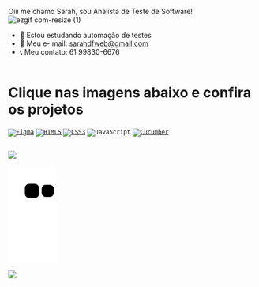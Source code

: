 Oiii me chamo Sarah, sou Analista de Teste de Software! <br>
![ezgif com-resize (1)](https://github.com/sarahdfweb/sarahdfweb/assets/87348787/eaa8cc99-4e2a-413a-8885-a7cba1b39857)
                                                                                                     
  

- 🤖 Estou estudando automação de testes 
- 📧 Meu e-
mail: sarahdfweb@gmail.com
- 📞 Meu contato: 61 99830-6676       
  <br>
  
<!-- <div>
  <a href="https://github.com/sarahdfweb">
  <img height="150em"src="https://github-readme-stats.vercel.app/api?username=sarahdfweb&show_icons=true&theme=dracula&include_all_commits=true&count_private=true"/>
  <img height="150em" src="https://github-readme-stats.vercel.app/api/top-langs/?username=sarahdfweb&layout=compact&langs_count=16&theme=dracula"/>  
</div> -->
  

 

<div>
  <h1>Clique nas imagens abaixo e confira os projetos </h1>
   <code><a href="https://www.figma.com/proto/yMsINtJWpm2bw5vvs6lCo6/Designer-%2F-Teste?page-id=0%3A1&type=design&node-id=0-1&viewport=243%2C560%2C0.33&scaling=scale-down&starting-point-node-id=18%3A51&show-proto-sidebar=1&hide-ui=1"><img width="40px"    src="https://cdn.jsdelivr.net/gh/devicons/devicon/icons/figma/figma-original.svg" title = "Figma"  target="_blank"></a></code>
   <code><a href="https://sarahdfweb.github.io/books/"><img width="40px" src="https://cdn.jsdelivr.net/gh/devicons/devicon/icons/html5/html5-original-wordmark.svg" title = "HTML5"></a></code>
   <code><a href="https://sarahdfweb.github.io/cartao-pokemon"><img width="40px" src="https://cdn.jsdelivr.net/gh/devicons/devicon/icons/css3/css3-original-wordmark.svg" title = "CSS3"/></a></code> 
   <code><img width="40px" src="https://cdn.jsdelivr.net/gh/devicons/devicon/icons/javascript/javascript-original.svg" title = "JavaScript"/></code>
   <code><a href="https://github.com/sarahdfweb/especializacao_testes_software/tree/main/Gherkin"><img width="40px" src="https://cucumber.io/cucumber/media/images/logos/icons/cucumber-open-icon.svg" title = "Cucumber"/></a></code>
 
  </div>
  
 ##
  <div>
  <a href="https://www.linkedin.com/in/sarahdfweb/" target="_blank"><img src="https://img.shields.io/badge/-LinkedIn-%230077B5?style=for-the-badge&logo=linkedin&logoColor=white" target="_blank"></a>
    
  </div>
 
![Snake animation](https://github.com/sarahdfweb/sarahdfweb/blob/output/github-contribution-grid-snake.svg)
  
<div>
 <img height="180em "src="https://projectpokemon.org/images/normal-sprite/vivillon-meadow.gif">  


</div>
